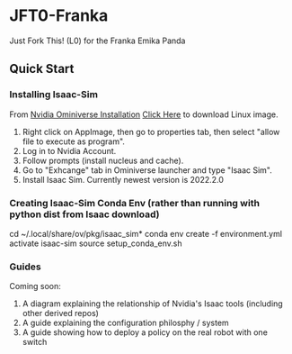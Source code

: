 # JFT0-Franka
Just Fork This! (L0) for the Franka Emika Panda

## Quick Start

### Installing Isaac-Sim
From [Nvidia Ominiverse Installation](https://docs.omniverse.nvidia.com/prod_install-guide/prod_install-guide/workstation.html)
[Click Here](https://install.launcher.omniverse.nvidia.com/installers/omniverse-launcher-linux.AppImage) to download Linux image.
1. Right click on AppImage, then go to properties tab, then select "allow file to execute as program".
2. Log in to Nvidia Account.
3. Follow prompts (install nucleus and cache).
4. Go to "Exhcange" tab in Ominiverse launcher and type "Isaac Sim".
5. Install Isaac Sim. Currently newest version is 2022.2.0

### Creating Isaac-Sim Conda Env (rather than running with python dist from Isaac download)
cd ~/.local/share/ov/pkg/isaac_sim*
conda env create -f environment.yml
activate isaac-sim
source setup_conda_env.sh

### Guides
Coming soon:
1. A diagram explaining the relationship of Nvidia's Isaac tools (including other derived repos)
2. A guide explaining the configuration philosphy / system
3. A guide showing how to deploy a policy on the real robot with one switch

